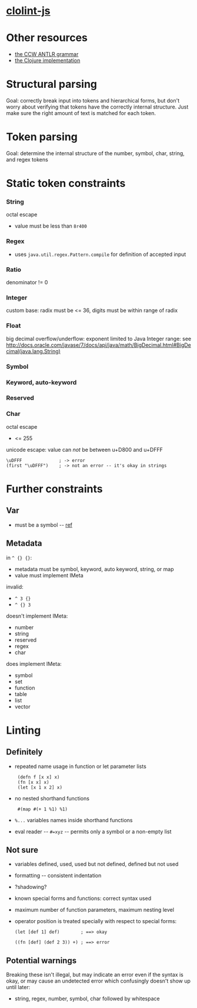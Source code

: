 [clolint-js](http://mattfenwick.github.io/clolint-js/)
=================

# Other resources #

 - [the CCW ANTLR grammar](https://github.com/laurentpetit/ccw) 
 - [the Clojure implementation](https://github.com/clojure/clojure/blob/master/src/jvm/clojure/lang/LispReader.java)


# Structural parsing #

Goal: correctly break input into tokens and hierarchical forms, but don't
worry about verifying that tokens have the correctly internal structure.
Just make sure the right amount of text is matched for each token.



# Token parsing #

Goal: determine the internal structure of the number, symbol,
char, string, and regex tokens



# Static token constraints #

### String ###

octal escape

 - value must be less than `8r400` 

### Regex ###

 - uses `java.util.regex.Pattern.compile` for definition of accepted input

### Ratio ###

denominator != 0

### Integer ###

custom base: radix must be <= 36, digits must be within range of radix

### Float ###

big decimal overflow/underflow: exponent limited to Java Integer range:
see http://docs.oracle.com/javase/7/docs/api/java/math/BigDecimal.html#BigDecimal(java.lang.String)

### Symbol ###

### Keyword, auto-keyword ###

### Reserved ###

### Char ###

octal escape

 - <= 255
 
unicode escape: value can *not* be between u+D800 and u+DFFF

    \uDFFF              ; -> error
    (first "\uDFFF")    ; -> not an error -- it's okay in strings



# Further constraints #

## Var ##

 - must be a symbol -- [ref](http://clojure.org/special_forms#var)

## Metadata ##

in `^ {} {}`:

 - metadata must be symbol, keyword, auto keyword, string, or map
 - value must implement IMeta
 
invalid:
 
 - `^ 3 {}` 
 - `^ {} 3`

doesn't implement IMeta:

 - number
 - string
 - reserved
 - regex
 - char

does implement IMeta:

 - symbol
 - set
 - function
 - table
 - list
 - vector



# Linting #

## Definitely ##

 - repeated name usage in function or let parameter lists
 
        (defn f [x x] x)
        (fn [x x] x)
        (let [x 1 x 2] x)

 - no nested shorthand functions
 
        #(map #(+ 1 %1) %1)

 - `%...` variables names inside shorthand functions

 - eval reader -- `#=xyz` -- permits only a symbol or a non-empty list
 
## Not sure ##

  - variables defined, used, used but not defined, defined but not used
  - formatting -- consistent indentation
  - ?shadowing?
  - known special forms and functions: correct syntax used
  - maximum number of function parameters, maximum nesting level
  - operator position is treated specially with respect to special forms:
  
        (let [def 1] def)        ; ==> okay
        
        ((fn [def] (def 2 3)) +) ; ==> error

## Potential warnings ##

Breaking these isn't illegal, but may indicate an error even if the syntax is okay,
or may cause an undetected error which confusingly doesn't show up until later:

  - string, regex, number, symbol, char followed by whitespace

